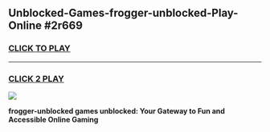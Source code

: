 
## Unblocked-Games-frogger-unblocked-Play-Online #2r669
<h3>
<a href="https://news.freeplayer.one?title=frogger-unblocked&ref=3">CLICK TO PLAY</a></h3>
<hr>

<h3>
<a href="https://news.freeplayer.one?title=frogger-unblocked&ref=3">CLICK 2 PLAY</a>
  
</h3>

<a href="https://news.freeplayer.one?title=frogger-unblocked&ref=3"><img src="https://clearcache.store/games.png"></a>


**frogger-unblocked games unblocked: Your Gateway to Fun and Accessible Online Gaming**
